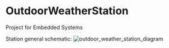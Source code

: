 # OutdoorWeatherStation
Project for Embedded Systems

Station general schematic:
![outdoor_weather_station_diagram](https://user-images.githubusercontent.com/50110360/172069892-bcc53524-f196-4598-88ca-31e7ab6781b8.png)
